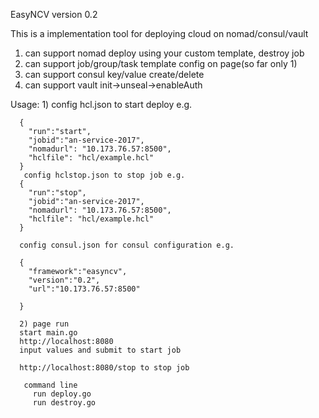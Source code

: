 
EasyNCV version 0.2

This is a implementation tool for deploying cloud on nomad/consul/vault

1. can support nomad deploy using your custom template, destroy job
2. can support job/group/task template config on page(so far only 1)
3. can support consul key/value create/delete
4. can support vault init->unseal->enableAuth


Usage:
      1)
       config hcl.json to start deploy e.g.
       
      {
        "run":"start",
        "jobid":"an-service-2017",
        "nomadurl": "10.173.76.57:8500",
        "hclfile": "hcl/example.hcl"
      }
       config hclstop.json to stop job e.g.
      {
        "run":"stop",
        "jobid":"an-service-2017",
        "nomadurl": "10.173.76.57:8500",
        "hclfile": "hcl/example.hcl"
      }

      config consul.json for consul configuration e.g.

      {
        "framework":"easyncv",
        "version":"0.2",
        "url":"10.173.76.57:8500"

      }

      2) page run
      start main.go
      http://localhost:8080
      input values and submit to start job

      http://localhost:8080/stop to stop job

       command line
         run deploy.go
         run destroy.go



